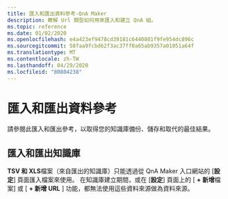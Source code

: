 ```yaml
---
title: 匯入和匯出資料參考-QnA Maker
description: 瞭解 Url 類型如何用來匯入和建立 QnA 組。
ms.topic: reference
ms.date: 01/02/2020
ms.openlocfilehash: e4a423ef9478cd39181c6440801f9fe954dc896c
ms.sourcegitcommit: 58faa9fcbd62f3ac37ff0a65ab9357a01051a64f
ms.translationtype: MT
ms.contentlocale: zh-TW
ms.lasthandoff: 04/29/2020
ms.locfileid: "80804238"
---
```

# <a name="import-and-export-data-reference"></a>匯入和匯出資料參考

請參閱此匯入和匯出參考，以取得您的知識庫備份、儲存和取代的最佳結果。

## <a name="import-and-export-knowledge-base"></a>匯入和匯出知識庫

**TSV 和 XLS**檔案（來自匯出的知識庫）只能透過從 QnA Maker 入口網站的 [**設定**] 頁面匯入檔案來使用。 在知識庫建立期間，或在 [**設定**] 頁面上的 [ **+ 新增**檔案] 或 [ **+ 新增 URL** ] 功能，都無法使用這些資料來源做為資料來源。